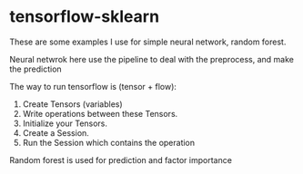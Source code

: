 # tensorflow-sklearn

These are some examples I use for simple neural network, random forest. 

Neural netwrok here use the pipeline to deal with the preprocess, and make the prediction

The way to run tensorflow is (tensor + flow): 
1. Create Tensors (variables)
2. Write operations between these Tensors.
3. Initialize your Tensors.
4. Create a Session.
5. Run the Session which contains the operation 

Random forest is used for prediction and factor importance 
